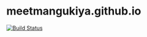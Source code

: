 # meetmangukiya.github.io

[![Build Status](https://travis-ci.org/meetmangukiya/meetmangukiya.github.io.svg?branch=src)](https://travis-ci.org/meetmangukiya/meetmangukiya.github.io)
